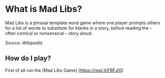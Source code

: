 # What is Mad Libs?
 
 Mad Libs is a phrasal template word game where one player prompts others for a list of words to substitute for blanks in a story, before reading the – often comical or nonsensical – story aloud.

Source: _Wikipedia_

## How do I play?

First of all run the [Mad Libs Game] (https://repl.it/FBFJ/0)
